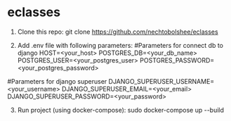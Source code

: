 # eclasses
1. Clone this repo:
  git clone https://github.com/nechtobolshee/eclasses


2. Add .env file with following parameters:
#Parameters for connect db to django
HOST=<your_host>
POSTGRES_DB=<your_db_name>
POSTGRES_USER=<your_postgres_user>
POSTGRES_PASSWORD=<your_postgres_password>

#Parameters for django superuser
DJANGO_SUPERUSER_USERNAME=<your_username>
DJANGO_SUPERUSER_EMAIL=<your_email>
DJANGO_SUPERUSER_PASSWORD=<your_password>

3. Run project (using docker-compose):
  sudo docker-compose up --build
